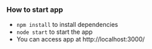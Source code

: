 ### How to start app
- `npm install` to install dependencies
- `node start` to start the app
- You can access app at http://localhost:3000/